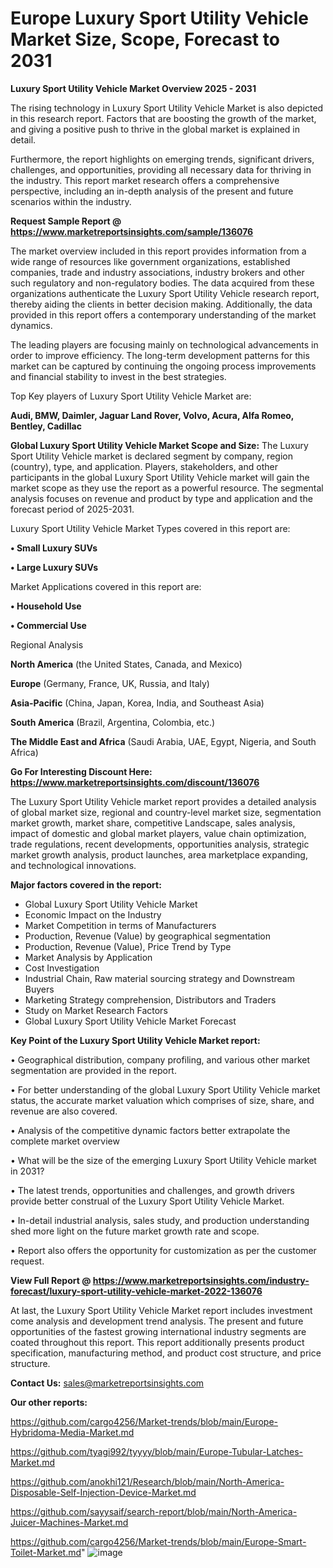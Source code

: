 # Europe Luxury Sport Utility Vehicle Market Size, Scope, Forecast to 2031

<Strong> Luxury Sport Utility Vehicle Market Overview 2025 - 2031</strong>

The rising technology in Luxury Sport Utility Vehicle Market is also depicted in this research report. Factors that are boosting the growth of the market, and giving a positive push to thrive in the global market is explained in detail.

Furthermore, the report highlights on emerging trends, significant drivers, challenges, and opportunities, providing all necessary data for thriving in the industry. This report market research offers a comprehensive perspective, including an in-depth analysis of the present and future scenarios within the industry.

<strong>Request Sample Report @ <a href=https://www.marketreportsinsights.com/sample/136076>https://www.marketreportsinsights.com/sample/136076</a></strong>

The market overview included in this report provides information from a wide range of resources like government organizations, established companies, trade and industry associations, industry brokers and other such regulatory and non-regulatory bodies. The data acquired from these organizations authenticate the Luxury Sport Utility Vehicle research report, thereby aiding the clients in better decision making. Additionally, the data provided in this report offers a contemporary understanding of the market dynamics.

The leading players are focusing mainly on technological advancements in order to improve efficiency. The long-term development patterns for this market can be captured by continuing the ongoing process improvements and financial stability to invest in the best strategies.

Top Key players of Luxury Sport Utility Vehicle Market are:

<strong>Audi, BMW, Daimler, Jaguar Land Rover, Volvo, Acura, Alfa Romeo, Bentley, Cadillac</strong>

<strong><b>Global Luxury Sport Utility Vehicle Market Scope and Size:</b></strong>
The Luxury Sport Utility Vehicle market is declared segment by company, region (country), type, and application. Players, stakeholders, and other participants in the global Luxury Sport Utility Vehicle market will gain the market scope as they use the report as a powerful resource. The segmental analysis focuses on revenue and product by type and application and the forecast period of 2025-2031.

Luxury Sport Utility Vehicle Market Types covered in this report are:

<strong>• Small Luxury SUVs

• Large Luxury SUVs</strong>

Market Applications covered in this report are:

<strong>• Household Use

• Commercial Use</strong> 

Regional Analysis

<strong>North America</strong> (the United States, Canada, and Mexico)

<strong>Europe</strong> (Germany, France, UK, Russia, and Italy)

<strong>Asia-Pacific</strong> (China, Japan, Korea, India, and Southeast Asia)

<strong>South America</strong> (Brazil, Argentina, Colombia, etc.)

<strong>The Middle East and Africa</strong> (Saudi Arabia, UAE, Egypt, Nigeria, and South Africa)

<strong>Go For Interesting Discount Here: <a href=https://www.marketreportsinsights.com/discount/136076>https://www.marketreportsinsights.com/discount/136076</a></strong>

The Luxury Sport Utility Vehicle market report provides a detailed analysis of global market size, regional and country-level market size, segmentation market growth, market share, competitive Landscape, sales analysis, impact of domestic and global market players, value chain optimization, trade regulations, recent developments, opportunities analysis, strategic market growth analysis, product launches, area marketplace expanding, and technological innovations.

<strong><b>Major factors covered in the report:</b></strong>
<ul>
  <li>Global Luxury Sport Utility Vehicle Market </li>
  <li>Economic Impact on the Industry</li>
  <li>Market Competition in terms of Manufacturers</li>
  <li>Production, Revenue (Value) by geographical segmentation</li>
  <li>Production, Revenue (Value), Price Trend by Type</li>
  <li>Market Analysis by Application</li>
  <li>Cost Investigation</li>
  <li>Industrial Chain, Raw material sourcing strategy and Downstream Buyers</li>
  <li>Marketing Strategy comprehension, Distributors and Traders</li>
  <li>Study on Market Research Factors</li>
  <li>Global Luxury Sport Utility Vehicle Market Forecast</li>
</ul>

<strong><b>Key Point of the Luxury Sport Utility Vehicle Market report:</b></strong>

• Geographical distribution, company profiling, and various other market segmentation are provided in the report.

• For better understanding of the global Luxury Sport Utility Vehicle market status, the accurate market valuation which comprises of size, share, and revenue are also covered.

• Analysis of the competitive dynamic factors better extrapolate the complete market overview

• What will be the size of the emerging Luxury Sport Utility Vehicle market in 2031?

• The latest trends, opportunities and challenges, and growth drivers provide better construal of the Luxury Sport Utility Vehicle Market.

• In-detail industrial analysis, sales study, and production understanding shed more light on the future market growth rate and scope.

• Report also offers the opportunity for customization as per the customer request.

<strong><b>View Full Report @ <a href=https://www.marketreportsinsights.com/industry-forecast/luxury-sport-utility-vehicle-market-2022-136076>https://www.marketreportsinsights.com/industry-forecast/luxury-sport-utility-vehicle-market-2022-136076</a></b></strong>


At last, the Luxury Sport Utility Vehicle Market report includes investment come analysis and development trend analysis. The present and future opportunities of the fastest growing international industry segments are coated throughout this report. This report additionally presents product specification, manufacturing method, and product cost structure, and price structure.

<strong>Contact Us:</strong>
sales@marketreportsinsights.com

<strong>Our other reports:</strong>

<a href=https://github.com/cargo4256/Market-trends/blob/main/Europe-Hybridoma-Media-Market.md>https://github.com/cargo4256/Market-trends/blob/main/Europe-Hybridoma-Media-Market.md</a>

<a href=https://github.com/tyagi992/tyyyy/blob/main/Europe-Tubular-Latches-Market.md>https://github.com/tyagi992/tyyyy/blob/main/Europe-Tubular-Latches-Market.md</a>

<a href=https://github.com/anokhi121/Research/blob/main/North-America-Disposable-Self-Injection-Device-Market.md>https://github.com/anokhi121/Research/blob/main/North-America-Disposable-Self-Injection-Device-Market.md</a>

<a href=https://github.com/sayysaif/search-report/blob/main/North-America-Juicer-Machines-Market.md>https://github.com/sayysaif/search-report/blob/main/North-America-Juicer-Machines-Market.md</a>

<a href=https://github.com/cargo4256/Market-trends/blob/main/Europe-Smart-Toilet-Market.md>https://github.com/cargo4256/Market-trends/blob/main/Europe-Smart-Toilet-Market.md</a>"
![image](https://github.com/user-attachments/assets/117dcfb8-420e-4bca-8432-8e22facf97d8)
